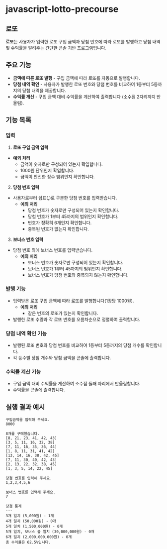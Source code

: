 # javascript-lotto-precourse

## 로또

**로또**는 사용자가 입력한 로또 구입 금액과 당첨 번호에 따라 로또를 발행하고 당첨 내역 및 수익률을 알려주는 간단한 콘솔 기반 프로그램입니다.

## 주요 기능

- **금액에 따른 로또 발행** - 구입 금액에 따라 로또를 자동으로 발행합니다.
- **당첨 내역 확인** - 사용자가 발행한 로또 번호와 당첨 번호를 비교하여 1등부터 5등까지의 당첨 내역을 제공합니다.
- **수익률 계산** - 구입 금액 대비 수익률을 계산하여 출력합니다 (소수점 2자리까지 반올림).

## 기능 목록

### 입력

1. **로또 구입 금액 입력**

- **예외 처리**
  - 금액이 숫자로만 구성되어 있는지 확입합니다.
  - 1000원 단위인지 확입합니다.
  - 금액이 안전한 정수 범위인지 확인합니다.

2. **당첨 번호 입력**

- 사용자로부터 쉼표(,)로 구분한 당첨 번호를 입력받습니다.
  - **예외 처리**
    - 당첨 번호가 숫자로만 구성되어 있는지 확인합니다.
    - 당첨 번호가 1부터 45까지의 범위인지 확인합니다.
    - 번호가 정확히 6개인지 확인합니다.
    - 중복된 번호가 없는지 확인합니다.

3. **보너스 번호 입력**

- 당첨 번호 외에 보너스 번호를 입력받습니다.
  - **예외 처리**
    - 보너스 번호가 숫자로만 구성되어 있는지 확인합니다.
    - 보너스 번호가 1부터 45까지의 범위인지 확인합니다.
    - 보너스 번호가 당첨 번호와 중복되지 않는지 확인합니다.

### 발행 기능

- 입력받은 로또 구입 금액에 따라 로또를 발행합니다(1장당 1000원).
  - **예외 처리**
    - 같은 번호의 로또가 있는지 확인합니다.
- 발행한 로또 수량과 각 로또 번호를 오름차순으로 정렬하여 출력합니다.

### 당첨 내역 확인 기능

- 발행된 로또 번호와 당첨 번호를 비교하여 1등부터 5등까지의 당첨 개수를 확인합니다.
- 각 등수별 당첨 개수와 당첨 금액을 콘솔에 출력합니다.

### 수익률 계산 기능

- 구입 금액 대비 수익률을 계산하여 소수점 둘째 자리에서 반올림합니다.
- 수익률을 콘솔에 출력합니다.

## 실행 결과 예시

```
구입금액을 입력해 주세요.
8000

8개를 구매했습니다.
[8, 21, 23, 41, 42, 43]
[3, 5, 11, 16, 32, 38]
[7, 11, 16, 35, 36, 44]
[1, 8, 11, 31, 41, 42]
[13, 14, 16, 38, 42, 45]
[7, 11, 30, 40, 42, 43]
[2, 13, 22, 32, 38, 45]
[1, 3, 5, 14, 22, 45]

당첨 번호를 입력해 주세요.
1,2,3,4,5,6

보너스 번호를 입력해 주세요.
7

당첨 통계
---
3개 일치 (5,000원) - 1개
4개 일치 (50,000원) - 0개
5개 일치 (1,500,000원) - 0개
5개 일치, 보너스 볼 일치 (30,000,000원) - 0개
6개 일치 (2,000,000,000원) - 0개
총 수익률은 62.5%입니다.
```
